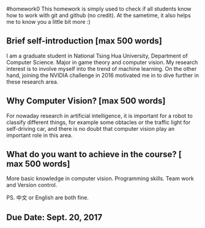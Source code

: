 #homework0
This homework is simply used to check if all students know how to work with git and github (no credit).
At the sametime, it also helps me to know you a little bit more :)

## Brief self-introduction [max 500 words]

I am a graduate student in National Tsing Hua University, Department of Computer Science. Major in game theory and computer vision. My research interest is to involve myself into the trend of machine learning. On the other hand, joining the NVIDIA challenge in 2016 motivated me in to dive further in these research area.  

## Why Computer Vision? [max 500 words]

For nowaday research in artificial intelligence, it is important for a robot to classify different things, for example some obtacles or the traffic light for self-driving car, and there is no doubt that computer vision play an important role in this area.

## What do you want to achieve in the course? [ max 500 words]

More basic knowledge in computer vision.
Programming skills.
Team work and Version control.

PS. 中文 or English are both fine.

## Due Date: Sept. 20, 2017
